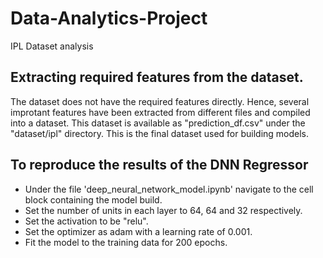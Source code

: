 # Data-Analytics-Project
IPL Dataset analysis

## Extracting required features from the dataset.
The dataset does not have the required features directly. Hence, several improtant features have been extracted from different files and compiled into a dataset. This dataset is available as "prediction_df.csv" under the "dataset/ipl" directory. This is the final dataset used for building models.

## To reproduce the results of the DNN Regressor
- Under the file 'deep_neural_network_model.ipynb' navigate to the cell block containing the model build. 
- Set the number of units in each layer to 64, 64 and 32 respectively. 
- Set the activation to be "relu".
- Set the optimizer as adam with a learning rate of 0.001.
- Fit the model to the training data for 200 epochs.